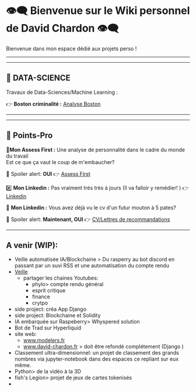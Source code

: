 

# 👁‍🗨 **Bienvenue sur le Wiki personnel de David Chardon** 👁‍🗨

Bienvenue dans mon espace dédié aux projets perso !

---

---

## 💽 **DATA-SCIENCE**  

Travaux de Data-Sciences/Machine Learning : 

👉 **Boston criminalité :**
[Analyse Boston](Data_Science/Analyse_boston)

---

---
## 🧾 **Points-Pro**  



🦄**Mon Assess First :** 
Une analyse de personnalité dans le cadre du monde du travail  
Est ce que ça vaut le coup de m'embaucher? 

🧲 Spoiler alert: **OUI**
👉 [Assess First](https://my.assessfirst.com/public/profile/wvqj2aow-david-chardon?lang=fr-FR)

#️⃣ **Mon Linkedin :** 
Pas vraiment très très à jours (Il va falloir y remédier! )
👉 [Linkedin](https://www.linkedin.com/in/chardon-david-730030104/)


📜 **Mon Linkedin :**
Vous avez déjà vu le cv d'un futur mouton à 5 pates? 

🧲 Spoiler alert: **Maintenant, OUI**
👉 [CV/Lettres de recommandations](Pro/Papiers_pro)

___
## A venir (WIP):

- Veille automatisée IA/Blockchaine > Du rasperry au bot discord en passant par un suvi RSS et une automatisation du compte rendu
- [Veille](Veille/Automatisation_Veille)
	- partager les chaines Youtubes: 
		- phylo> compte rendu général 
		- esprit critique
		- finance
		- crytpo
- side project: créa App Django
- side project: Blockchaine et Solidity
- IA embarquée sur Raspeberry> Whyspered solution
- Bot de Trad sur Hyperliquid
- site web: 
	- www.modelers.fr 
	- www.david-chardon.fr > doit être refondé complétement (Django )
- Classement ultra-dimensionnel: un projet de classement des grands nombres via jupyter-notebook dans des espaces ce repliant sur eux même.
- Python> de la vidéo à la 3D
- fish's Legion> projet de jeux de cartes tokenisés
- 